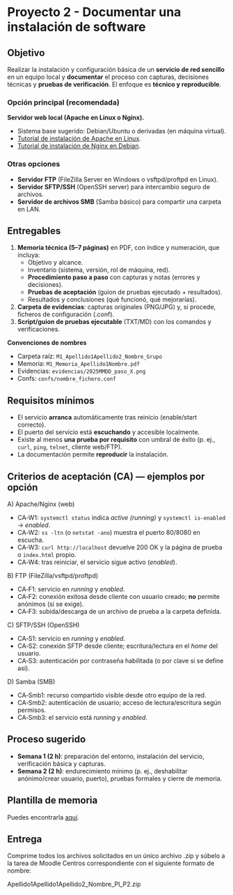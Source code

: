 # Proyecto 2 - Documentar una instalación de software

## Objetivo

Realizar la instalación y configuración básica de un **servicio de red sencillo** en un equipo local y **documentar** el proceso con capturas, decisiones técnicas y **pruebas de verificación**. El enfoque es **técnico y reproducible**.

### Opción principal (recomendada)
**Servidor web local (Apache en Linux o Nginx).**

- Sistema base sugerido: Debian/Ubuntu o derivadas (en máquina virtual).
- [Tutorial de instalación de Apache en Linux](https://www.digitalocean.com/community/tutorials/how-to-install-the-apache-web-server-on-ubuntu-20-04-es).
- [Tutorial de instalación de Nginx en Debian](https://raul-profesor.github.io/Despliegue/P1.1/).

### Otras opciones

- **Servidor FTP** (FileZilla Server en Windows o vsftpd/proftpd en Linux).
- **Servidor SFTP/SSH** (OpenSSH server) para intercambio seguro de archivos.
- **Servidor de archivos SMB** (Samba básico) para compartir una carpeta en LAN.

## Entregables

1. **Memoria técnica (5–7 páginas)** en PDF, con índice y numeración, que incluya:
    - Objetivo y alcance.
    - Inventario (sistema, versión, rol de máquina, red).
    - **Procedimiento paso a paso** con capturas y notas (errores y decisiones).
    - **Pruebas de aceptación** (guion de pruebas ejecutado + resultados).
    - Resultados y conclusiones (qué funcionó, qué mejorarías).
2. **Carpeta de evidencias**: capturas originales (PNG/JPG) y, si procede, ficheros de configuración (.conf).
3. **Script/guion de pruebas ejecutable** (TXT/MD) con los comandos y verificaciones.

**Convenciones de nombres**

- Carpeta raíz: `M1_Apellido1Apellido2_Nombre_Grupo`
- Memoria: `M1_Memoria_Apellido1Nombre.pdf`
- Evidencias: `evidencias/2025MMDD_paso_X.png`
- Confs: `confs/nombre_fichero.conf`

## Requisitos mínimos

- El servicio **arranca** automáticamente tras reinicio (enable/start correcto).
- El puerto del servicio está **escuchando** y accesible localmente.
- Existe al menos **una prueba por requisito** con umbral de éxito (p. ej., `curl`, `ping`, `telnet`, cliente web/FTP).
- La documentación permite **reproducir** la instalación.

## Criterios de aceptación (CA) — ejemplos por opción

A) Apache/Nginx (web)

- CA‑W1: `systemctl status` indica *active (running)* y `systemctl is-enabled` → *enabled*.
- CA‑W2: `ss -ltn` (o `netstat -ano`) muestra el puerto 80/8080 en escucha.
- CA‑W3: `curl http://localhost` devuelve 200 OK y la página de prueba o `index.html` propio.
- CA‑W4: tras reiniciar, el servicio sigue activo (*enabled*).

B) FTP (FileZilla/vsftpd/proftpd)

- CA‑F1: servicio en *running* y *enabled*.
- CA‑F2: conexión exitosa desde cliente con usuario creado; **no** permite anónimos (si se exige).
- CA‑F3: subida/descarga de un archivo de prueba a la carpeta definida.

C) SFTP/SSH (OpenSSH)

- CA‑S1: servicio en *running* y *enabled*.
- CA‑S2: conexión SFTP desde cliente; escritura/lectura en el *home* del usuario.
- CA‑S3: autenticación por contraseña habilitada (o por clave si se define así).

D) Samba (SMB)

- CA‑Smb1: recurso compartido visible desde otro equipo de la red.
- CA‑Smb2: autenticación de usuario; acceso de lectura/escritura según permisos.
- CA‑Smb3: el servicio está *running* y *enabled*.

## Proceso sugerido
- **Semana 1 (2 h)**: preparación del entorno, instalación del servicio, verificación básica y capturas.
- **Semana 2 (2 h)**: endurecimiento mínimo (p. ej., deshabilitar anónimo/crear usuario, puerto), pruebas formales y cierre de memoria.

## Plantilla de memoria

Puedes encontrarla [aquí](plantilla_memoria_p2.md).

## Entrega

Comprime todos los archivos solicitados en un único archivo .zip y súbelo a la tarea de Moodle Centros correspondiente con el siguiente formato de nombre:

Apellido1Apellido1Apellido2_Nombre_PI_P2.zip